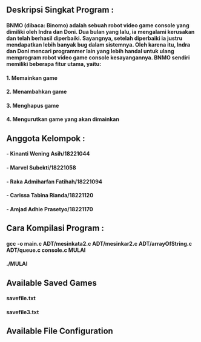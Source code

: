## Deskripsi Singkat Program :
#### BNMO (dibaca: Binomo) adalah sebuah robot video game console yang dimiliki oleh Indra dan Doni. Dua bulan yang lalu, ia mengalami kerusakan dan telah berhasil diperbaiki. Sayangnya, setelah diperbaiki ia justru mendapatkan lebih banyak bug dalam sistemnya. Oleh karena itu, Indra dan Doni mencari programmer lain yang lebih handal untuk ulang memprogram robot video game console kesayangannya. BNMO sendiri memiliki beberapa fitur utama, yaitu:

####  1. Memainkan game
####  2. Menambahkan game
####  3. Menghapus game
####  4. Mengurutkan game yang akan dimainkan



## Anggota Kelompok :
#### - Kinanti Wening Asih/18221044	
#### - Marvel Subekti/18221058
#### - Raka Admiharfan Fatihah/18221094
#### - Carissa Tabina Rianda/18221120
#### - Amjad Adhie Prasetyo/18221170



## Cara Kompilasi Program :
#### gcc -o main.c ADT/mesinkata2.c ADT/mesinkar2.c ADT/arrayOfString.c ADT/queue.c console.c MULAI
#### ./MULAI



## Available Saved Games
#### savefile.txt
#### savefile3.txt


## Available File Configuration
